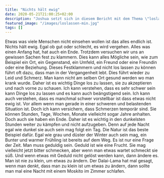 ```yaml
---
title: "Nichts hält ewig"
date: 2020-05-21T21:00:25+02:00
description: "Joshua setzt sich in diesem Bericht mit dem Thema \"loslassen\" auseinander."
featured_image: "/images/loslassen-min.jpg"
tags: []
---
```


Etwas was viele Menschen nicht einsehen wollen ist das alles endlich ist. Nichts hält ewig. Egal ob gut oder schlecht, es wird vergehen. Alles was einen Anfang hat, hat auch ein Ende. Trotzdem versuchen wir uns an gewissen Sachen fest zu klammern. Dies kann alles Mögliche sein, wie zum Beispiel ein Ort, ein Gegenstand, ein Umfeld, ein Freund oder eine Freundin oder eine Beziehung. Dieses Festklammern und nicht los lassen zu können führt oft dazu, dass man in der Vergangenheit lebt. Dies führt wieder zu Leid und Schmerz. Man kann nicht am selben Ort gesund werden wo man krank wurde. Daher ist es wichtig Dinge los zu lassen, sie zu akzeptieren und nach vorne zu schauen. Ich kann verstehen, dass es sehr schwer sein kann Dinge los zu lassen und es kann auch beängstigend sein. Ich kann auch verstehen, dass es manchmal schwer vorstellbar ist dass etwas nicht ewig ist. Vor allem wenn man gerade in einer schweren und belastenden Situation ist. Doch ich kann versichern, dass Schmerzen temporär sind. Sie können Stunden, Tage, Wochen, Monate vielleicht sogar Jahre anhalten. Doch auch sie haben ein Ende. Daher ist es wichtig in den dunkelsten Stunden weiter zu kämpfen und nicht aufzugeben. Denn auf jede Nacht egal wie dunkel sie auch sein mag folgt ein Tag. Die Natur ist das beste Beispiel dafür. Egal wie grau und düster der Winter auch sein mag, ein Bunter und warmer Frühling ist bereits auf dem Weg. Es ist nur eine Frage der Zeit. Man muss geduldig sein. Geduld ist wie eine Frucht. Sie mag vielleicht jetzt bitter schmecken, aber wenn man etwas wartet schmeckt sie süß. Und wenn etwas mit Geduld nicht gelöst werden kann, dann ändere es. Man ist nie zu klein, um etwas zu ändern. Der Dalai-Lama hat mal gesagt, wenn man denkt, dass man zu klein ist um etwas zu ändern, dann sollte man mal eine Nacht mit einem Moskito im Zimmer schlafen. 